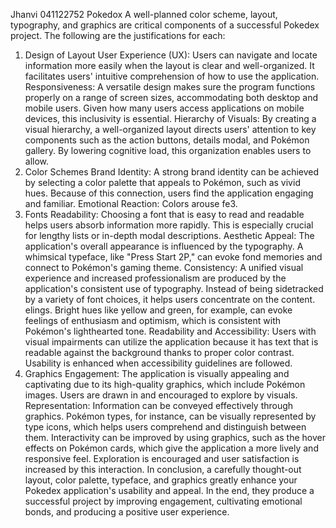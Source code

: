 Jhanvi
041122752
Pokedox
A well-planned color scheme, layout, typography, and graphics are critical components of a successful Pokedex project. The following are the justifications for each:
1. Design of Layout
User Experience (UX): Users can navigate and locate information more easily when the layout is clear and well-organized. It facilitates users' intuitive comprehension of how to use the application.
Responsiveness: A versatile design makes sure the program functions properly on a range of screen sizes, accommodating both desktop and mobile users. Given how many users access applications on mobile devices, this inclusivity is essential.
Hierarchy of Visuals: By creating a visual hierarchy, a well-organized layout directs users' attention to key components such as the action buttons, details modal, and Pokémon gallery. By lowering cognitive load, this organization enables users to allow.
2. Color Schemes
Brand Identity: A strong brand identity can be achieved by selecting a color palette that appeals to Pokémon, such as vivid hues. Because of this connection, users find the application engaging and familiar.
Emotional Reaction: Colors arouse fe3.
3. Fonts
Readability: Choosing a font that is easy to read and readable helps users absorb information more rapidly. This is especially crucial for lengthy lists or in-depth modal descriptions.
Aesthetic Appeal: The application's overall appearance is influenced by the typography. A whimsical typeface, like "Press Start 2P," can evoke fond memories and connect to Pokémon's gaming theme.
Consistency: A unified visual experience and increased professionalism are produced by the application's consistent use of typography. Instead of being sidetracked by a variety of font choices, it helps users concentrate on the content.
elings. Bright hues like yellow and green, for example, can evoke feelings of enthusiasm and optimism, which is consistent with Pokémon's lighthearted tone.
Readability and Accessibility: Users with visual impairments can utilize the application because it has text that is readable against the background thanks to proper color contrast. Usability is enhanced when accessibility guidelines are followed.
4. Graphics Engagement: The application is visually appealing and captivating due to its high-quality graphics, which include Pokémon images. Users are drawn in and encouraged to explore by visuals.
Representation: Information can be conveyed effectively through graphics. Pokémon types, for instance, can be visually represented by type icons, which helps users comprehend and distinguish between them.
Interactivity can be improved by using graphics, such as the hover effects on Pokémon cards, which give the application a more lively and responsive feel. Exploration is encouraged and user satisfaction is increased by this interaction.
In conclusion, a carefully thought-out layout, color palette, typeface, and graphics greatly enhance your Pokedex application's usability and appeal. In the end, they produce a successful project by improving engagement, cultivating emotional bonds, and producing a positive user experience.
